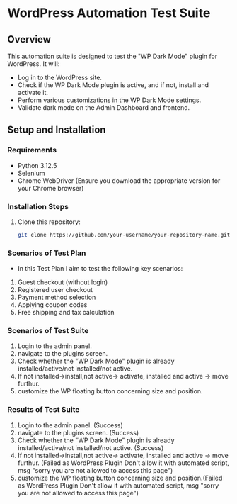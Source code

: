 # WordPress Automation Test Suite

## Overview
This automation suite is designed to test the "WP Dark Mode" plugin for WordPress. It will:
- Log in to the WordPress site.
- Check if the WP Dark Mode plugin is active, and if not, install and activate it.
- Perform various customizations in the WP Dark Mode settings.
- Validate dark mode on the Admin Dashboard and frontend.

## Setup and Installation

### Requirements
- Python 3.12.5
- Selenium
- Chrome WebDriver (Ensure you download the appropriate version for your Chrome browser)

### Installation Steps

1. Clone this repository:
   ```bash
   git clone https://github.com/your-username/your-repository-name.git

   
### Scenarios of Test Plan

- In this Test Plan I aim to test the following key scenarios:
1. Guest checkout (without login)
2. Registered user checkout
3. Payment method selection
4. Applying coupon codes
5. Free shipping and tax calculation
   
### Scenarios of Test Suite
1. Login to the admin panel.
2. navigate to the plugins screen.
3. Check whether the "WP Dark Mode" plugin is already installed/active/not installed/not active.
4. If not installed->install,not active-> activate, installed and active -> move furthur.
5. customize the WP floating button concerning size and position.

### Results of Test Suite
1. Login to the admin panel. (Success)
2. navigate to the plugins screen. (Success)
3. Check whether the "WP Dark Mode" plugin is already installed/active/not installed/not active. (Success)
4. If not installed->install,not active-> activate, installed and active -> move furthur. (Failed as WordPress Plugin Don't allow it with automated script, msg "sorry you are not allowed to access this page")
5. customize the WP floating button concerning size and position.(Failed as WordPress Plugin Don't allow it with automated script, msg "sorry you are not allowed to access this page")
